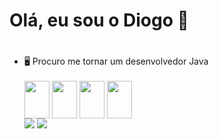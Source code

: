 # Olá, eu sou o Diogo 👋<h1>
<ul>
    <li>🖥️ Procuro me tornar um desenvolvedor Java</li>
<br>
<div style="display: inline-block"<br>
<img align="center" height="60" width="40" src="https://cdn.jsdelivr.net/gh/devicons/devicon/icons/java/java-plain.svg" />
<img align="center" height="60" width="40" src="https://cdn.jsdelivr.net/gh/devicons/devicon/icons/css3/css3-original.svg"/>
<img align="center" height="60" width="40" src="https://cdn.jsdelivr.net/gh/devicons/devicon/icons/html5/html5-original.svg"/>
<img align="center" height="60" width="40" src="https://cdn.jsdelivr.net/gh/devicons/devicon/icons/javascript/javascript-plain.svg" />

    
</div>
<br>
<div>
<a href="https://www.linkedin.com/in/diogo-marcondes/" target="_blank"><img src="https://img.shields.io/badge/-LinkedIn-%230077B5?style=for-the-badge&logo=linkedin&logoColor=white" target="_blank"></a>
<a href = "mailto:diogo.marcondes2004@gmail.com"><img src="https://img.shields.io/badge/-Gmail-%23333?style=for-the-badge&logo=gmail&logoColor=white" target="_blank"></a>   
</div>   
